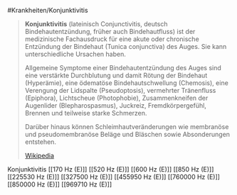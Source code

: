 #Krankheiten/Konjunktivitis

> **Konjunktivitis** (lateinisch Conjunctivitis, deutsch Bindehautentzündung, früher auch Bindehautfluss) ist der medizinische Fachausdruck für eine akute oder chronische Entzündung der Bindehaut (Tunica conjunctiva) des Auges. Sie kann unterschiedliche Ursachen haben.
>
> Allgemeine Symptome einer Bindehautentzündung des Auges sind eine verstärkte Durchblutung und damit Rötung der Bindehaut (Hyperämie), eine ödematöse Bindehautschwellung (Chemosis), eine Verengung der Lidspalte (Pseudoptosis), vermehrter Tränenfluss (Epiphora), Lichtscheue (Photophobie), Zusammenkneifen der Augenlider (Blepharospasmus), Juckreiz, Fremdkörpergefühl, Brennen und teilweise starke Schmerzen.
>
> Darüber hinaus können Schleimhautveränderungen wie membranöse und pseudomembranöse Beläge und Bläschen sowie Absonderungen entstehen.
>
> [Wikipedia](https://de.wikipedia.org/wiki/Konjunktivitis)

Konjunktivitis
[[170 Hz (E)]]
[[520 Hz (E)]]
[[600 Hz (E)]]
[[850 Hz (E)]]
[[225530 Hz (E)]]
[[327500 Hz (E)]]
[[455950 Hz (E)]]
[[760000 Hz (E)]]
[[850000 Hz (E)]]
[[969710 Hz (E)]]